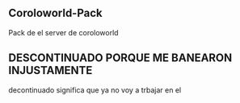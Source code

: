 ## Coroloworld-Pack
Pack de el server de coroloworld
## DESCONTINUADO PORQUE ME BANEARON INJUSTAMENTE
decontinuado significa que ya no voy a trbajar en el
